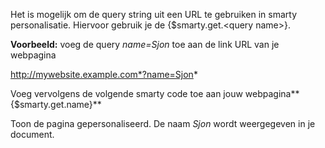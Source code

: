 Het is mogelijk om de query string uit een URL te gebruiken in smarty
personalisatie. Hiervoor gebruik je de {\$smarty.get.\<query name\>}.

**Voorbeeld:** voeg de query *name=Sjon* toe aan de link URL van je
webpagina

http://mywebsite.example.com*?name=Sjon*

Voeg vervolgens de volgende smarty code toe aan jouw
webpagina**{\$smarty.get.name}**

Toon de pagina gepersonaliseerd. De naam *Sjon* wordt weergegeven in je
document.
